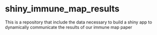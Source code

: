 # shiny_immune_map_results
This is a repository that include the data necessary to build a shiny app to dynamically communicate the results of our immune map paper
